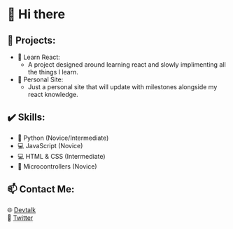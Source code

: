 # 👋 Hi there

## 🔧 Projects:
- 📖 Learn React:
  - A project designed around learning react and slowly implimenting all the things I learn.
- 📄 Personal Site:
  - Just a personal site that will update with milestones alongside my react knowledge.

## ✔️ Skills:
- 🐍 Python             (Novice/Intermediate)
- 💻 JavaScript         (Novice)
- 💻 HTML & CSS         (Intermediate)
- 💾 Microcontrollers   (Novice)

## 📫 Contact Me:
🌐 [Devtalk](https://discord.gg/69MyVZE3n7)<br>
🐤 [Twitter](https://twitter.com/m__desormeaux)
